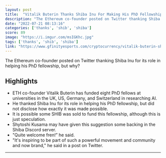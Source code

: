 ```yaml
---
layout: post
title:  "Vitalik Buterin Thanks Shiba Inu For Making His PhD Fellowship Fund Possible"
description: "The Ethereum co-founder posted on Twitter thanking Shiba Inu for its role in helping his PhD fellowship, but why?"
date: "2022-07-21 08:13:16"
categories: ['thanks', 'shib', 'shiba']
score: 89
image: "https://i.imgur.com/msIGKhc.jpg"
tags: ['thanks', 'shib', 'shiba']
link: "https://www.gfinityesports.com/cryptocurrency/vitalik-buterin-shiba-inu-phd-fellowship/"
---
```


The Ethereum co-founder posted on Twitter thanking Shiba Inu for its role in helping his PhD fellowship, but why?

## Highlights

- ETH co-founder Vitalik Buterin has funded eight PhD fellows at universities in the UK, US, Germany, and Switzerland in researching AI.
- He thanked Shiba Inu for its role in helping his PhD fellowship, but did not disclose how exactly it was made possible.
- It is possible some SHIB was sold to fund this fellowship, although this is just speculation.
- Shytoshi Kusama may have given this suggestion some backing in the Shiba Discord server.
- "Quite welcome fren!” he said.
- "It's inspiring to be part of such a powerful movement and community and now brand," he said in a post on Twitter.

---
